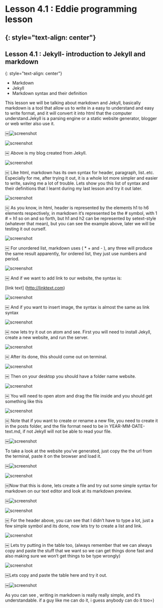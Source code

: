 # Lesson 4.1 : Eddie programming lesson
{: style="text-align: center"}
---------------------------------------

## Lesson 4.1 : Jekyll- introduction to Jekyll and markdown
{: style="text-align: center"}

- Markdown
- Jekyll
- Markdown syntax and their definition

This lesson we will be talking about markdown and Jekyll, basically markdown is a tool that allow us to write in a easy to understand and easy to write format, and it will convert it into html that the computer understand.Jekyll is a parsing engine or a static website generator, blogger or web writer also use it.

￼![screenshot][id]

[id]:/images/Lesson4.1/Photo1.png


![screenshot][id1]

[id1]:/images/Lesson4.1/Photo2.png

￼
Above is my blog created from Jekyll.

![screenshot][id2]

[id2]:/images/Lesson4.1/Photo3.png
￼
Like html, markdown has its own syntax for header, paragraph, list..etc. Especially for me, after trying it out, it is a whole lot more simpler and easier to write, saving me a lot of trouble. Lets show you this list of syntax and their definitions that I learnt during my last lesson and try it out later.

![screenshot][id3]

[id3]:/images/Lesson4.1/Photo4.png
￼
As you know, in html, header is represented by the elements h1 to h6 elements respectively, in markdown it’s represented be the # symbol, with 1 # = h1 so on and so forth, but h1 and h2 can be represented by setext-style (whatever that mean), but you can see the example above, later we will be testing it out ourself.

![screenshot][id4]

[id4]:/images/Lesson4.1/Photo5.png
￼
For unordered list, markdown uses ( * + and - ), any three will produce the same result apparently, for ordered list, they just use numbers and period.

![screenshot][id5]

[id5]:/images/Lesson4.1/Photo6.png
￼
And if we want to add link to our website, the syntax is:

[link text] (http://linktext.com)


![screenshot][id6]

[id6]:/images/Lesson4.1/Photo7.png
￼
And if you want to insert image, the syntax is almost the same as link syntax

![screenshot][id7]

[id7]:/images/Lesson4.1/Photo8.png
￼
now lets try it out on atom and see. First you will need to install Jekyll, create a new website, and run the server.

![screenshot][id8]

[id8]:/images/Lesson4.1/Photo9.png
￼
After its done, this should come out on terminal.

![screenshot][id9]

[id9]:/images/Lesson4.1/Photo10.png
￼
Then on your desktop you should have a folder name website.

![screenshot][id10]

[id10]:/images/Lesson4.1/Photo11.png
￼
You will need to open atom and drag the file inside and you should get something like this

![screenshot][id11]

[id11]:/images/Lesson4.1/Photo12.png
￼
Note that if you want to create or rename a new file, you need to create it in the posts folder, and the file format need to be in YEAR-MM-DATE-text.md, if not Jekyll will not be able to read your file.

￼![screenshot][id12]

[id12]:/images/Lesson4.1/Photo13.png


To take a look at the website you’ve generated, just copy the the url from the terminal, paste it on the browser and load it.

￼![screenshot][id13]

[id13]:/images/Lesson4.1/Photo14.png


![screenshot][id14]

[id14]:/images/Lesson4.1/Photo15.png


￼Now that this is done, lets create a file and try out some simple syntax for markdown on our text editor and look at its markdown preview.

￼![screenshot][id15]

[id15]:/images/Lesson4.1/Photo16.png

![screenshot][id16]

[id16]:/images/Lesson4.1/Photo17.png

￼
For the header above, you can see that I didn’t have to type a lot, just a few simple symbol and its done, now lets try to create a list and link.

![screenshot][id17]

[id17]:/images/Lesson4.1/Photo18.png
￼
Lets try putting in the table too, (always remember that we can always copy and paste the stuff that we want so we can get things done fast and also making sure we won’t get things to be type wrongly)

![screenshot][id18]

[id18]:/images/Lesson4.1/Photo19.png

￼Lets copy and paste the table here and try it out.

￼![screenshot][id19]

[id19]:/images/Lesson4.1/Photo20.png

As you can see , writing in markdown is really really simple, and it’s understandable. if a guy like me can do it,  i guess anybody can do it too=)
